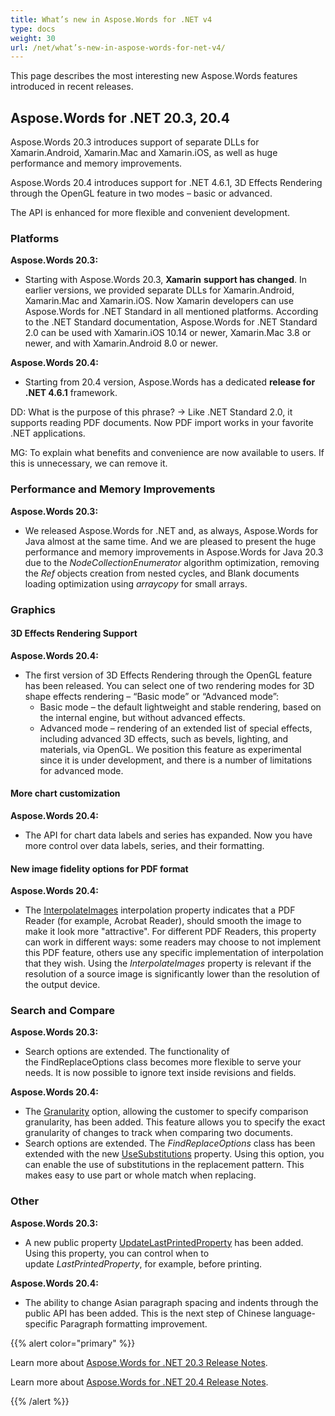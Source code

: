 ```yaml
---
title: What’s new in Aspose.Words for .NET v4
type: docs
weight: 30
url: /net/what’s-new-in-aspose-words-for-net-v4/
---
```


This page describes the most interesting new Aspose.Words features introduced in recent releases.
## **Aspose.Words for .NET 20.3, 20.4**
Aspose.Words 20.3 introduces support of separate DLLs for Xamarin.Android, Xamarin.Mac and Xamarin.iOS, as well as huge performance and memory improvements.

Aspose.Words 20.4 introduces support for .NET 4.6.1, 3D Effects Rendering through the OpenGL feature in two modes – basic or advanced.

The API is enhanced for more flexible and convenient development.
### **Platforms**
**Aspose.Words 20.3:**

- Starting with Aspose.Words 20.3, **Xamarin** **support has changed**. In earlier versions, we provided separate DLLs for Xamarin.Android, Xamarin.Mac and Xamarin.iOS. Now Xamarin developers can use Aspose.Words for .NET Standard in all mentioned platforms.
  According to the .NET Standard documentation, Aspose.Words for .NET Standard 2.0 can be used with Xamarin.iOS 10.14 or newer, Xamarin.Mac 3.8 or newer, and with Xamarin.Android 8.0 or newer.

**Aspose.Words 20.4:**

- Starting from 20.4 version, Aspose.Words has a dedicated **release for .NET 4.6.1** framework.

DD: What is the purpose of this phrase? -> Like .NET Standard 2.0, it supports reading PDF documents. Now PDF import works in your favorite .NET applications.

MG: To explain what benefits and convenience are now available to users. If this is unnecessary, we can remove it.
### **Performance and Memory Improvements**
**Aspose.Words 20.3:**

- We released Aspose.Words for .NET and, as always, Aspose.Words for Java almost at the same time. And we are pleased to present the huge performance and memory improvements in Aspose.Words for Java 20.3 due to the *NodeCollectionEnumerator* algorithm optimization, removing the *Ref<T>* objects creation from nested cycles, and Blank documents loading optimization using *arraycopy* for small arrays.
### **Graphics**
#### **3D Effects Rendering Support**
**Aspose.Words 20.4:**

- The first version of 3D Effects Rendering through the OpenGL feature has been released. You can select one of two rendering modes for 3D shape effects rendering – “Basic mode” or “Advanced mode”:
  - Basic mode – the default lightweight and stable rendering, based on the internal engine, but without advanced effects.
  - Advanced mode – rendering of an extended list of special effects, including advanced 3D effects, such as bevels, lighting, and materials, via OpenGL. We position this feature as experimental since it is under development, and there is a number of limitations for advanced mode.
#### **More chart customization**
**Aspose.Words 20.4:**

- The API for chart data labels and series has expanded. Now you have more control over data labels, series, and their formatting.
#### **New image fidelity options for PDF format**
**Aspose.Words 20.4:**

- The [InterpolateImages](https://apireference.aspose.com/words/net/aspose.words.saving/pdfsaveoptions/properties/interpolateimages) interpolation property indicates that a PDF Reader (for example, Acrobat Reader), should smooth the image to make it look more "attractive". For different PDF Readers, this property can work in different ways: some readers may choose to not implement this PDF feature, others use any specific implementation of interpolation that they wish.
  Using the *InterpolateImages* property is relevant if the resolution of a source image is significantly lower than the resolution of the output device.
### **Search and Compare**
**Aspose.Words 20.3:**

- Search options are extended. The functionality of the FindReplaceOptions class becomes more flexible to serve your needs. It is now possible to ignore text inside revisions and fields.

**Aspose.Words 20.4:**

- The [Granularity](https://apireference.aspose.com/words/net/aspose.words/compareoptions/properties/granularity) option, allowing the customer to specify comparison granularity, has been added. This feature allows you to specify the exact granularity of changes to track when comparing two documents.
- Search options are extended. The *FindReplaceOptions* class has been extended with the new [UseSubstitutions](https://apireference.aspose.com/words/net/aspose.words.replacing/findreplaceoptions/properties/usesubstitutions) property. Using this option, you can enable the use of substitutions in the replacement pattern. This makes easy to use part or whole match when replacing.
### **Other**
**Aspose.Words 20.3:**

- A new public property [UpdateLastPrintedProperty](https://apireference.aspose.com/words/net/aspose.words.saving/saveoptions/properties/updatelastprintedproperty) has been added. Using this property, you can control when to update *LastPrintedProperty*, for example, before printing.

**Aspose.Words 20.4:**

- The ability to change Asian paragraph spacing and indents through the public API has been added. This is the next step of Chinese language-specific Paragraph formatting improvement.

{{% alert color="primary" %}} 

Learn more about [Aspose.Words for .NET 20.3 Release Notes](/words/net/aspose-words-for-net-20-3-release-notes/).

Learn more about [Aspose.Words for .NET 20.4 Release Notes](/words/net/aspose-words-for-net-20-4-release-notes/).

{{% /alert %}}
